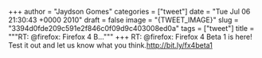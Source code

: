 
+++
author = "Jaydson Gomes"
categories = ["tweet"]
date = "Tue Jul 06 21:30:43 +0000 2010"
draft = false
image = "{TWEET_IMAGE}"
slug = "3394d0fde209c591e2f846c0f09d9c403008ed0a"
tags = ["tweet"]
title = """RT: @firefox: Firefox 4 B..."""
+++
RT: @firefox: Firefox 4 Beta 1 is here!  Test it out and let us know what you think.http://bit.ly/fx4beta1
